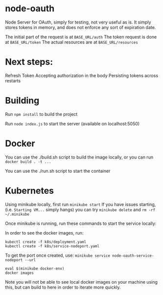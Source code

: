 # node-oauth
Node Server for OAuth, simply for testing, not very useful as is. It simply stores tokens in memory, and does not enforce any sort of expiration date.

The initial part of the request is at `BASE_URL/auth`
The token request is done at `BASE_URL/token`
The actual resources are at `BASE_URL/resources`

# Next steps:
Refresh Token
Accepting authorization in the body
Persisting tokens across restarts

# Building

Run `npm install` to build the project

Run `node index.js` to start the server (available on localhost:5050)

# Docker

You can use the ./build.sh script to build the image locally, or you can run `docker build . -t ...`

You can use the ./run.sh script to start the container

# Kubernetes

Using minikube locally, first run
`minikube start`
If you have issues starting, (i.e. `Starting VM...` simply hangs) you can try `minikube delete` and `rm -rf ~/.minikube`

Once minikube is running, run these commands to start the service locally:

In order to see the docker images, run:
```
kubectl create -f k8s/deployment.yaml
kubectl create -f k8s/service-nodeport.yaml
```

To get the port once created, use:
`minikube service node-oauth-service-nodeport --url`

```
eval $(minikube docker-env)
docker images
```

Note you will not be able to see local docker images on your machine using this, but can build to here in order to iterate more quickly.